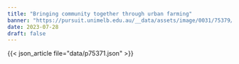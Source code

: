 ```yaml
---
title: "Bringing community together through urban farming"
banner: "https://pursuit.unimelb.edu.au/__data/assets/image/0031/75379/Bringing-community-together-through-urban-farming_a1fe9e74-d880-470f-ba8d-e31f49d6de36.jpg"
date: 2023-07-28
draft: false
---
```


{{< json_article file="data/p75371.json" >}}